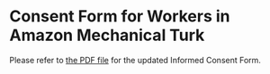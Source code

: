 # Consent Form for Workers in Amazon Mechanical Turk
Please refer to [the PDF file](InformedConsentForm.pdf) for the updated Informed Consent Form.
